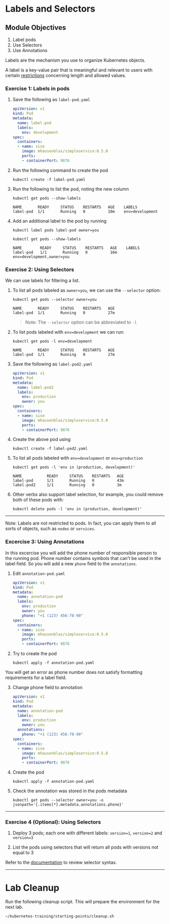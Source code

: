 # Labels and Selectors

## Module Objectives

1. Label pods
1. Use Selectors
1. Use Annotations

Labels are the mechanism you use to organize Kubernetes objects.

A label is a key-value pair that is meaningful and relevant to users with certain [restrictions](https://kubernetes.io/docs/concepts/overview/working-with-objects/labels/#syntax-and-character-set) concerning length and allowed values.

### Exercise 1: Labels in pods

1. Save the following as `label-pod.yaml`

    ```yaml
    apiVersion: v1
    kind: Pod
    metadata:
      name: label-pod
      labels:
        env: development
    spec:
      containers:
      - name: sise
        image: mhausenblas/simpleservice:0.5.0
        ports:
        - containerPort: 9876
    ```

1. Run the following command to create the pod

    ```console
    kubectl create -f label-pod.yaml
    ```

1. Run the following to list the pod, noting the new column

    ```console
    kubectl get pods --show-labels

    NAME       READY     STATUS    RESTARTS   AGE    LABELS
    label-pod  1/1       Running   0          10m    env=development
    ```

1. Add an additional label to the pod by running

    ```console
    kubectl label pods label-pod owner=you

    kubectl get pods --show-labels

    NAME        READY     STATUS    RESTARTS   AGE    LABELS
    label-pod   1/1       Running   0          16m    env=development,owner=you
    ```

### Exercise 2: Using Selectors

We can use labels for filtering a list.

1. To list all pods labeled as `owner=you`, we can use the `--selector` option:

    ```console
    kubectl get pods --selector owner=you

    NAME       READY     STATUS    RESTARTS   AGE
    label-pod  1/1       Running   0          27m
    ```

    >Note: The `--selector` option can be abbreviated to `-l`

1. To list pods labeled with `env=development` we can run:

    ```console
    kubectl get pods -l env=development

    NAME       READY     STATUS    RESTARTS   AGE
    label-pod  1/1       Running   0          27m
    ```

1. Save the following as `label-pod2.yaml`

    ```yaml
    apiVersion: v1
    kind: Pod
    metadata:
      name: label-pod2
      labels:
        env: production
        owner: you
    spec:
      containers:
      - name: sise
        image: mhausenblas/simpleservice:0.5.0
        ports:
        - containerPort: 9876
    ```

1. Create the above pod using

    ```console
    kubectl create -f label-pod2.yaml
    ```

1. To list all pods labeled with `env=development` or `env=production`

    ```console
    kubectl get pods -l 'env in (production, development)'

    NAME           READY     STATUS    RESTARTS   AGE
    label-pod      1/1       Running   0          43m
    label-pod2     1/1       Running   0          3m
    ```

1. Other verbs also support label selection, for example, you could remove both of these pods with:

    ```console
    kubectl delete pods -l 'env in (production, development)'
    ```

---

Note: Labels are not restricted to pods. In fact, you can apply them to all sorts of objects, such as `nodes` or `services`.

### Excercise 3: Using Annotations

In this excercise you will add the phone number of responsible person to the running pod. Phone number contains symbols that can't be used in the label field. So you will add a new `phone` field to the `annotations`.

1. Edit `annotation-pod.yaml`

    ```yaml
    apiVersion: v1
    kind: Pod
    metadata:
      name: annotation-pod
      labels:
        env: production
        owner: you
        phone: "+1 (123) 456-78-90"
    spec:
      containers:
      - name: sise
        image: mhausenblas/simpleservice:0.5.0
        ports:
        - containerPort: 9876
    ```
2. Try to create the pod

    ```
    kubectl apply -f annotation-pod.yaml
    ```

You will get an error as phone number does not satisfy formatting requirements for a label field.

3. Change phone field to annotation

    ```yaml
    apiVersion: v1
    kind: Pod
    metadata:
      name: annotation-pod
      labels:
        env: production
        owner: you
      annotations:
        phone: "+1 (123) 456-78-90"
    spec:
      containers:
      - name: sise
        image: mhausenblas/simpleservice:0.5.0
        ports:
        - containerPort: 9876
    ```

4. Create the pod

    ```
    kubectl apply -f annotation-pod.yaml
    ```

5. Check the annotation was stored in the pods metadata

    ```
    kubectl get pods --selector owner=you -o jsonpath='{.items[*].metadata.annotations.phone}'
    ```

---

### Exercise 4 (Optional): Using Selectors

1. Deploy 3 pods; each one with different labels: `version=1`, `version=2` and `version=3`

1. List the pods using selectors that will return all pods with versions not equal to 3

Refer to the [documentation](https://kubernetes.io/docs/concepts/overview/working-with-objects/labels/#label-selectors) to review selector syntax.

---

# Lab Cleanup

Run the following cleanup script. This will prepare the environment for the next lab.
```shell
~/kubernetes-training/starting-points/cleanup.sh
```
